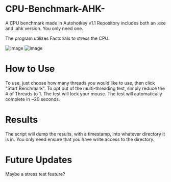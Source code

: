 # CPU-Benchmark-AHK-
A CPU benchmark made in Autohotkey v1.1
Repository includes both an .exe and .ahk version. You only need one.

The program utilizes Factorials to stress the CPU.

![image](https://github.com/user-attachments/assets/957e8d48-dd59-4dc7-a605-11562b22d30b)
![image](https://github.com/user-attachments/assets/df56124d-1688-40ef-9350-6a2f1b879283)


# How to Use
To use, just choose how many threads you would like to use, then click "Start Benchmark".
To opt out of the multi-threading test, simply reduce the # of Threads to 1.
The test will lock your mouse. The test will automatically complete in ~20 seconds.

# Results
The script will dump the results, with a timestamp, into whatever directory it is in.
You only need ensure that you have write access to the directory.

# Future Updates
Maybe a stress test feature?
